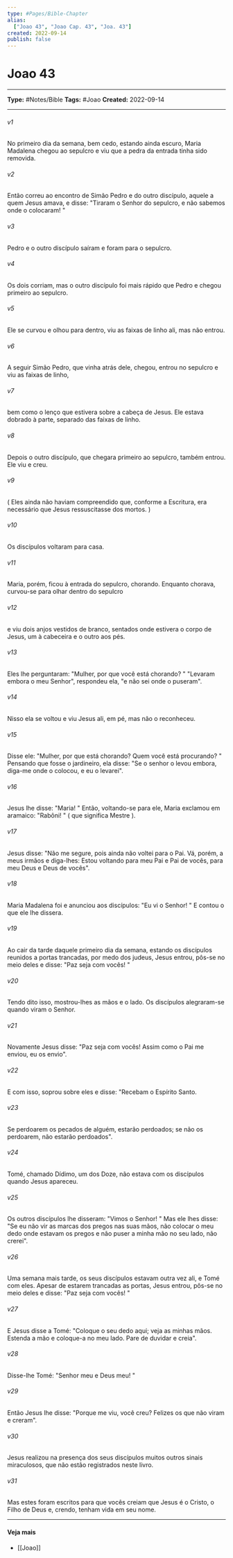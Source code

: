 ```yaml
---
type: #Pages/Bible-Chapter
alias:
  ["Joao 43", "Joao Cap. 43", "Joa. 43"]
created: 2022-09-14
publish: false
---
```


# Joao 43

---

**Type:** #Notes/Bible
**Tags:** #Joao
**Created:** 2022-09-14

---

###### v1
No primeiro dia da semana, bem cedo, estando ainda escuro, Maria Madalena chegou ao sepulcro e viu que a pedra da entrada tinha sido removida.
###### v2
Então correu ao encontro de Simão Pedro e do outro discípulo, aquele a quem Jesus amava, e disse: "Tiraram o Senhor do sepulcro, e não sabemos onde o colocaram! "
###### v3
Pedro e o outro discípulo saíram e foram para o sepulcro.
###### v4
Os dois corriam, mas o outro discípulo foi mais rápido que Pedro e chegou primeiro ao sepulcro.
###### v5
Ele se curvou e olhou para dentro, viu as faixas de linho ali, mas não entrou.
###### v6
A seguir Simão Pedro, que vinha atrás dele, chegou, entrou no sepulcro e viu as faixas de linho,
###### v7
bem como o lenço que estivera sobre a cabeça de Jesus. Ele estava dobrado à parte, separado das faixas de linho.
###### v8
Depois o outro discípulo, que chegara primeiro ao sepulcro, também entrou. Ele viu e creu.
###### v9
( Eles ainda não haviam compreendido que, conforme a Escritura, era necessário que Jesus ressuscitasse dos mortos. )
###### v10
Os discípulos voltaram para casa.
###### v11
Maria, porém, ficou à entrada do sepulcro, chorando. Enquanto chorava, curvou-se para olhar dentro do sepulcro
###### v12
e viu dois anjos vestidos de branco, sentados onde estivera o corpo de Jesus, um à cabeceira e o outro aos pés.
###### v13
Eles lhe perguntaram: "Mulher, por que você está chorando? " "Levaram embora o meu Senhor", respondeu ela, "e não sei onde o puseram".
###### v14
Nisso ela se voltou e viu Jesus ali, em pé, mas não o reconheceu.
###### v15
Disse ele: "Mulher, por que está chorando? Quem você está procurando? " Pensando que fosse o jardineiro, ela disse: "Se o senhor o levou embora, diga-me onde o colocou, e eu o levarei".
###### v16
Jesus lhe disse: "Maria! " Então, voltando-se para ele, Maria exclamou em aramaico: "Rabôni! " ( que significa Mestre ).
###### v17
Jesus disse: "Não me segure, pois ainda não voltei para o Pai. Vá, porém, a meus irmãos e diga-lhes: Estou voltando para meu Pai e Pai de vocês, para meu Deus e Deus de vocês".
###### v18
Maria Madalena foi e anunciou aos discípulos: "Eu vi o Senhor! " E contou o que ele lhe dissera.
###### v19
Ao cair da tarde daquele primeiro dia da semana, estando os discípulos reunidos a portas trancadas, por medo dos judeus, Jesus entrou, pôs-se no meio deles e disse: "Paz seja com vocês! "
###### v20
Tendo dito isso, mostrou-lhes as mãos e o lado. Os discípulos alegraram-se quando viram o Senhor.
###### v21
Novamente Jesus disse: "Paz seja com vocês! Assim como o Pai me enviou, eu os envio".
###### v22
E com isso, soprou sobre eles e disse: "Recebam o Espírito Santo.
###### v23
Se perdoarem os pecados de alguém, estarão perdoados; se não os perdoarem, não estarão perdoados".
###### v24
Tomé, chamado Dídimo, um dos Doze, não estava com os discípulos quando Jesus apareceu.
###### v25
Os outros discípulos lhe disseram: "Vimos o Senhor! " Mas ele lhes disse: "Se eu não vir as marcas dos pregos nas suas mãos, não colocar o meu dedo onde estavam os pregos e não puser a minha mão no seu lado, não crerei".
###### v26
Uma semana mais tarde, os seus discípulos estavam outra vez ali, e Tomé com eles. Apesar de estarem trancadas as portas, Jesus entrou, pôs-se no meio deles e disse: "Paz seja com vocês! "
###### v27
E Jesus disse a Tomé: "Coloque o seu dedo aqui; veja as minhas mãos. Estenda a mão e coloque-a no meu lado. Pare de duvidar e creia".
###### v28
Disse-lhe Tomé: "Senhor meu e Deus meu! "
###### v29
Então Jesus lhe disse: "Porque me viu, você creu? Felizes os que não viram e creram".
###### v30
Jesus realizou na presença dos seus discípulos muitos outros sinais miraculosos, que não estão registrados neste livro.
###### v31
Mas estes foram escritos para que vocês creiam que Jesus é o Cristo, o Filho de Deus e, crendo, tenham vida em seu nome.


---

#### Veja mais

- [[Joao]]
